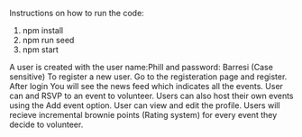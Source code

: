 Instructions on how to run the code:
1. npm install
2. npm run seed
3. npm start

A user is created with the user name:Phill and password: Barresi (Case sensitive)
To register a new user. Go to the registeration page and register.
After login You will see the news feed which indicates all the events.
User can and RSVP to an event to volunteer.
Users can also host their own events using the Add event option.
User can view and edit the profile.
Users will recieve incremental brownie points (Rating system) for every event they decide to volunteer.
